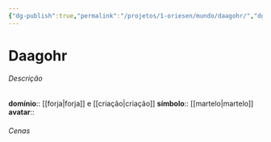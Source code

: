 ```yaml
---
{"dg-publish":true,"permalink":"/projetos/1-oriesen/mundo/daagohr/","dgHomeLink":true,"dgPassFrontmatter":false}
---
```



# Daagohr

###### Descrição
**domínio**:: [[forja|forja]] e [[criação|criação]]
**símbolo**:: [[martelo|martelo]]
**avatar**:: 


###### Cenas

